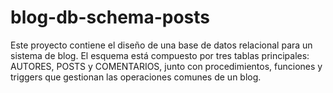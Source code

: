 # blog-db-schema-posts
Este proyecto contiene el diseño de una base de datos relacional para un sistema de blog. El esquema está compuesto por tres tablas principales: AUTORES, POSTS y COMENTARIOS, junto con procedimientos, funciones y triggers que gestionan las operaciones comunes de un blog.
